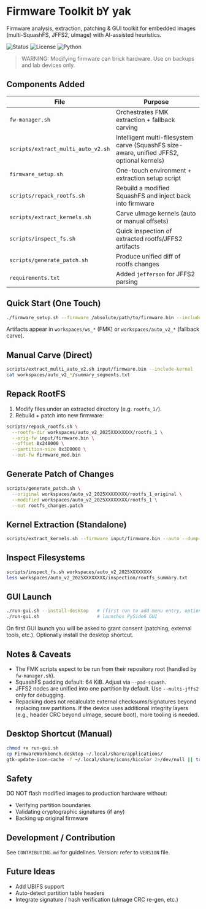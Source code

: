 # Firmware Toolkit bY yak

Firmware analysis, extraction, patching & GUI toolkit for embedded images (multi-SquashFS, JFFS2, uImage) with AI-assisted heuristics.

![Status](https://img.shields.io/badge/status-alpha-orange) ![License](https://img.shields.io/badge/license-MIT-green) ![Python](https://img.shields.io/badge/Python-3.10%2B-blue)

> WARNING: Modifying firmware can brick hardware. Use on backups and lab devices only.

## Components Added

| File | Purpose |
|------|---------|
| `fw-manager.sh` | Orchestrates FMK extraction + fallback carving |
| `scripts/extract_multi_auto_v2.sh` | Intelligent multi-filesystem carve (SquashFS size-aware, unified JFFS2, optional kernels) |
| `firmware_setup.sh` | One-touch environment + extraction setup script |
| `scripts/repack_rootfs.sh` | Rebuild a modified SquashFS and inject back into firmware |
| `scripts/extract_kernels.sh` | Carve uImage kernels (auto or manual offsets) |
| `scripts/inspect_fs.sh` | Quick inspection of extracted rootfs/JFFS2 artifacts |
| `scripts/generate_patch.sh` | Produce unified diff of rootfs changes |
| `requirements.txt` | Added `jefferson` for JFFS2 parsing |

## Quick Start (One Touch)

```bash
./firmware_setup.sh --firmware /absolute/path/to/firmware.bin --include-kernel
```

Artifacts appear in `workspaces/ws_*` (FMK) or `workspaces/auto_v2_*` (fallback carve).

## Manual Carve (Direct)

```bash
scripts/extract_multi_auto_v2.sh input/firmware.bin --include-kernel
cat workspaces/auto_v2_*/summary_segments.txt
```

## Repack RootFS

1. Modify files under an extracted directory (e.g. `rootfs_1/`).
2. Rebuild + patch into new firmware:

```bash
scripts/repack_rootfs.sh \
  --rootfs-dir workspaces/auto_v2_2025XXXXXXXX/rootfs_1 \
  --orig-fw input/firmware.bin \
  --offset 0x240000 \
  --partition-size 0x3D0000 \
  --out-fw firmware_mod.bin
```

## Generate Patch of Changes

```bash
scripts/generate_patch.sh \
  --original workspaces/auto_v2_2025XXXXXXXX/rootfs_1_original \
  --modified workspaces/auto_v2_2025XXXXXXXX/rootfs_1 \
  --out rootfs_changes.patch
```

## Kernel Extraction (Standalone)

```bash
scripts/extract_kernels.sh --firmware input/firmware.bin --auto --dump-payload
```

## Inspect Filesystems

```bash
scripts/inspect_fs.sh workspaces/auto_v2_2025XXXXXXXX
less workspaces/auto_v2_2025XXXXXXXX/inspection/rootfs_summary.txt
```

## GUI Launch

```bash
./run-gui.sh --install-desktop   # (first run to add menu entry, optional)
./run-gui.sh                     # launches PySide6 GUI
```

On first GUI launch you will be asked to grant consent (patching, external tools, etc.). Optionally install the desktop shortcut.

## Notes & Caveats

- The FMK scripts expect to be run from their repository root (handled by `fw-manager.sh`).
- SquashFS padding default: 64 KiB. Adjust via `--pad-squash`.
- JFFS2 nodes are unified into one partition by default. Use `--multi-jffs2` only for debugging.
- Repacking does not recalculate external checksums/signatures beyond replacing raw partitions. If the device uses additional integrity layers (e.g., header CRC beyond uImage, secure boot), more tooling is needed.

## Desktop Shortcut (Manual)

```bash
chmod +x run-gui.sh
cp FirmwareWorkbench.desktop ~/.local/share/applications/
gtk-update-icon-cache -f ~/.local/share/icons/hicolor 2>/dev/null || true
```

## Safety

DO NOT flash modified images to production hardware without:
- Verifying partition boundaries
- Validating cryptographic signatures (if any)
- Backing up original firmware

## Development / Contribution

See `CONTRIBUTING.md` for guidelines. Version: refer to `VERSION` file.

## Future Ideas

- Add UBIFS support
- Auto-detect partition table headers
- Integrate signature / hash verification (uImage CRC re-gen, etc.)